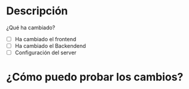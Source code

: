 # Descripción
¿Qué ha cambiado?

- [ ] Ha cambiado el frontend
- [ ] Ha cambiado el Backendend
- [ ] Configuración del server

# ¿Cómo puedo probar los cambios?
